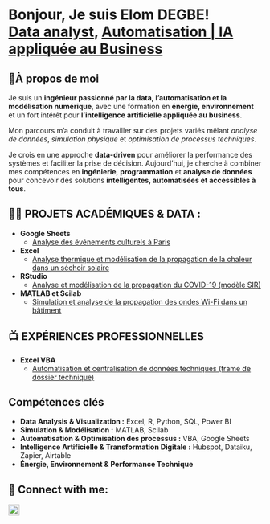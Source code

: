 <h1>Bonjour, Je suis Elom DEGBE! <br/><a href="https://github.com/elomdegbe">Data analyst</a>, <a href="https://www.linkedin.com/in/elomdegbe/">Automatisation | IA appliquée au Business</a> </h1>

<h2>🤔À propos de moi</h2>

  <p>
    Je suis un <strong>ingénieur passionné par la data, l’automatisation et la modélisation numérique</strong>, 
    avec une formation en <strong>énergie, environnement</strong> et un fort intérêt pour 
    <strong>l’intelligence artificielle appliquée au business</strong>.
  </p>
  <p>
    Mon parcours m’a conduit à travailler sur des projets variés mêlant 
    <em>analyse de données</em>, <em>simulation physique</em> et 
    <em>optimisation de processus techniques</em>.
  </p>
  <p>
    Je crois en une approche <strong>data-driven</strong> pour améliorer la performance des systèmes 
    et faciliter la prise de décision. 
    Aujourd’hui, je cherche à combiner mes compétences en <strong>ingénierie</strong>, 
    <strong>programmation</strong> et <strong>analyse de données</strong> 
    pour concevoir des solutions <strong>intelligentes, automatisées et accessibles à tous</strong>.
  </p>
</section>


<h2>👨‍💻 PROJETS ACADÉMIQUES & DATA :</h2>

- <b>Google Sheets</b>
  - [Analyse des événements culturels à Paris](https://github.com/elomdegbe/paris-culture)
- <b>Excel</b>
  - [Analyse thermique et modélisation de la propagation de la chaleur dans un séchoir solaire](https://github.com/elomdegbe/Analyse-du-sechoir-solaire/)
- <b>RStudio</b>
  - [Analyse et modélisation de la propagation du COVID-19 (modèle SIR)](https://github.com/elomdegbe/Analyse-COVID-19)
- <b>MATLAB et Scilab</b>
  - [Simulation et analyse de la propagation des ondes Wi-Fi dans un bâtiment](https://github.com/elomdegbe/Analyse-de-la-propagation-des-ondes-Wi-Fi)
  
<h2>📺 EXPÉRIENCES PROFESSIONNELLES</h2>

- <b>Excel VBA</b>
  - [Automatisation et centralisation de données techniques (trame de dossier technique)](https://github.com/elomdegbe/trame-vba-)
 
<section id="competences-cles" aria-labelledby="competences-cles-title">
  <h2 id="competences-cles-title">Compétences clés</h2>

  <ul class="skills-list">
    <li><strong>Data Analysis &amp; Visualization :</strong> Excel, R, Python, SQL, Power BI</li>
    <li><strong>Simulation &amp; Modélisation :</strong> MATLAB, Scilab</li>
    <li><strong>Automatisation &amp; Optimisation des processus :</strong> VBA, Google Sheets</li>
    <li><strong>Intelligence Artificielle &amp; Transformation Digitale :</strong> Hubspot, Dataiku, Zapier, Airtable</li>
    <li><strong>Énergie, Environnement  &amp; Performance Technique</strong></li>

  </ul>
</section>



<h2> 🤳 Connect with me:</h2>

[<img align="left" alt="JoshMadakor | LinkedIn" width="22px" src="https://cdn.jsdelivr.net/npm/simple-icons@v3/icons/linkedin.svg" />][linkedin]



[linkedin]: https://linkedin.com/in/elomdegbe

<!--
**joshmadakor1/joshmadakor1** is a ✨ _special_ ✨ repository because its `README.md` (this file) appears on your GitHub profile.

Here are some ideas to get you started:

- 🔭 I’m currently working on ...
- 🌱 I’m currently learning ...
- 👯 I’m looking to collaborate on ...
- 🤔 I’m looking for help with ...
- 💬 Ask me about ...
- 📫 How to reach me: ...
- 😄 Pronouns: ...
- ⚡ Fun fact: ...
-->
